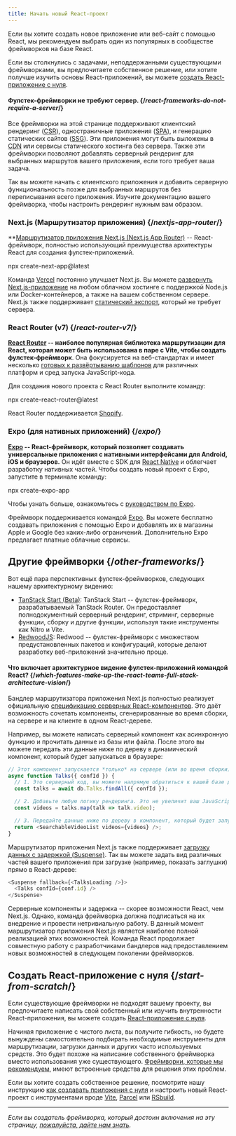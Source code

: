```yaml
---
title: Начать новый React-проект
---
```


<Intro>

Если вы хотите создать новое приложение или веб-сайт с помощью React, мы рекомендуем выбрать один из популярных в сообществе фреймворков на базе React.

</Intro>

Если вы столкнулись с задачами, неподдержанными существующими фреймворками, вы предпочитаете собственное решение, или хотите получше изучить основы React-приложений, вы можете [создать React-приложение с нуля](/learn/build-a-react-app-from-scratch).

<Note>

#### Фулстек-фреймворки не требуют сервер. {/*react-frameworks-do-not-require-a-server*/}

Все фреймворки на этой странице поддерживают клиентский рендеринг ([CSR](https://developer.mozilla.org/ru-RU/docs/Glossary/CSR)), одностраничные приложения ([SPA](https://developer.mozilla.org/ru-RU/docs/Glossary/SPA)), и генерацию статических сайтов ([SSG](https://developer.mozilla.org/ru-RU/docs/Glossary/SSG)). Эти приложения могут быть выложены в [CDN](https://developer.mozilla.org/ru-RU/docs/Glossary/CDN) или сервисы статического хостинга без сервера. Также эти фреймворки позволяют добавлять серверный рендеринг для выбранных маршрутов вашего приложения, если того требует ваша задача.

Так вы можете начать с клиентского приложения и добавить серверную функциональность позже для выбранных маршрутов без переписывания всего приложения. Изучите документацию вашего фреймворка, чтобы настроить рендеринг нужным вам образом.

</Note>

### Next.js (Маршрутизатор приложения) {/*nextjs-app-router*/}

**[Маршрутизатор приложения Next.js (Next.js App Router)](https://nextjs.org/docs) -- React-фреймворк, полностью использующий преимущества архитектуры React для создания фулстек-приложений.

<TerminalBlock>
npx create-next-app@latest
</TerminalBlock>

Команда [Vercel](https://vercel.com/) постоянно улучшает Next.js. Вы можете [развернуть Next.js-приложение](https://nextjs.org/docs/app/building-your-application/deploying) на любом облачном хостинге с поддержкой Node.js или Docker-контейнеров, а также на вашем собственном сервере. Next.js также поддерживает [статический экспорт](https://nextjs.org/docs/app/building-your-application/deploying/static-exports), который не требует сервера.

### React Router (v7) {/*react-router-v7*/}

**[React Router](https://reactrouter.com/start/framework/installation) -- наиболее популярная библиотека маршрутизации для React, которая может быть использована в паре с Vite, чтобы создать фулстек-фреймворк**. Она фокусируется на веб-стандартах и имеет несколько [готовых к развёртыванию шаблонов](https://github.com/remix-run/react-router-templates) для различных платформ и сред запуска JavaScript-кода.

Для создания нового проекта c React Router выполните команду:

<TerminalBlock>
npx create-react-router@latest
</TerminalBlock>

React Router поддерживается [Shopify](https://www.shopify.com).

### Expo (для нативных приложений) {/*expo*/}

**[Expo](https://expo.dev/) -- React-фреймворк, который позволяет создавать универсальные приложения с нативными интерфейсами для Android, iOS и браузеров.** Он идёт вместе с SDK для [React Native](https://reactnative.dev/) и облегчает разработку нативных частей. Чтобы создать новый проект с Expo, запустите в терминале команду:

<TerminalBlock>
npx create-expo-app
</TerminalBlock>

Чтобы узнать больше, ознакомьтесь с [руководством по Expo](https://docs.expo.dev/tutorial/introduction/).

Фреймворк поддерживается командой [Expo](https://expo.dev/about). Вы можете бесплатно создавать приложения с помощью Expo и добавлять их в магазины Apple и Google без каких-либо ограничений. Дополнительно Expo предлагает платные облачные сервисы.


## Другие фреймворки {/*other-frameworks*/}

Вот ещё пара перспективных фулстек-фреймворков, следующих нашему архитектурному видению:

- [TanStack Start (Beta)](https://tanstack.com/): TanStack Start -- фулстек-фреймворк, разрабатываемый TanStack Router. Он предоставляет полнодокументный серверный рендеринг, стриминг, серверные функции, сборку и другие функции, используя такие инструменты как Nitro и Vite.
- [RedwoodJS](https://redwoodjs.com/): Redwood -- фулстек-фреймворк с множеством предустановленных пакетов и конфигураций, которые делают разработку веб-приложений значительно проще.

<DeepDive>

#### Что включает архитектурное видение фулстек-приложений командой React? {/*which-features-make-up-the-react-teams-full-stack-architecture-vision*/}

Бандлер маршрутизатора приложения Next.js полностью реализует официальную [спецификацию серверных React-компонентов](https://github.com/reactjs/rfcs/blob/main/text/0188-server-components.md). Это даёт возможность сочетать компоненты, сгенерированные во время сборки, на сервере и на клиенте в одном React-дереве.

Например, вы можете написать серверный компонент как асинхронную функцию и прочитать данные из базы или файла. После этого вы можете передать эти данные ниже по дереву в динамический компонент, который будет запускаться в браузере:

```js
// Этот компонент запускается *только* на сервере (или во время сборки).
async function Talks({ confId }) {
  // 1. Это серверный код, вы можете напрямую обратиться к вашей базе данных без запросов к API.
  const talks = await db.Talks.findAll({ confId });

  // 2. Добавьте любую логику рендеринга. Это не увеличит ваш JavaScript-бандл.
  const videos = talks.map(talk => talk.video);

  // 3. Передайте данные ниже по дереву в компонент, который будет запускаться в браузере.
  return <SearchableVideoList videos={videos} />;
}
```

Маршрутизатор приложения Next.js также поддерживает [загрузку данных с задержкой (Suspense)](/blog/2022/03/29/react-v18#suspense-in-data-frameworks). Так вы можете задать вид различных частей вашего приложения при загрузке (например, показать заглушки) прямо в React-дереве:

```js
<Suspense fallback={<TalksLoading />}>
  <Talks confId={conf.id} />
</Suspense>
```

Серверные компоненты и задержка -- скорее возможности React, чем Next.js. Однако, команда фреймворка должна подписаться на их внедрение и провести нетривиальную работу. В данный момент маршрутизатор приложения Next.js является наиболее полной реализацией этих возможностей. Команда React продолжает совместную работу с разработчиками бандлеров над предоставлением новых возможностей в следующем поколении фреймворков.

</DeepDive>

## Создать React-приложение с нуля {/*start-from-scratch*/}

Если существующие фреймворки не подходят вашему проекту, вы предпочитаете написать свой собственный или изучить внутренности React-приложения, вы можете создать [React-приложение с нуля](/learn/build-a-react-app-from-scratch).

Начиная приложение с чистого листа, вы получите гибкость, но будете вынуждены самостоятельно подбирать необходимые инструменты для маршрутизации, загрузки данных и других часто используемых средств. Это будет похоже на написание собственного фреймворка вместо использования уже существующего. [Фреймворки, которые мы рекомендуем](#full-stack-frameworks), имеют встроенные средства для решения этих проблем.

Если вы хотите создать собственное решение, посмотрите нашу инструкцию [как создавать приложения с нуля](/learn/build-a-react-app-from-scratch) и настроить новый React-проект с инструментами вроде [Vite](https://vite.dev/), [Parcel](https://parceljs.org/) или [RSbuild](https://rsbuild.dev/).

-----

_Если вы создатель фреймворка, который достоин включения на эту страницу, [пожалуйста, дайте нам знать](https://github.com/reactjs/react.dev/issues/new?assignees=&labels=type%3A+framework&projects=&template=3-framework.yml&title=%5BFramework%5D%3A+)._